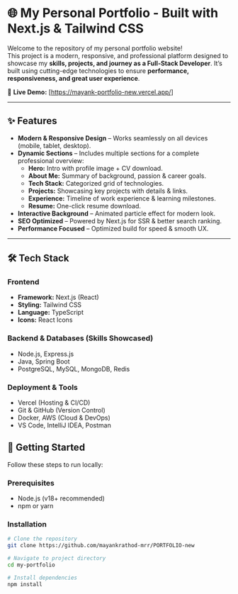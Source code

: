# 🌐 My Personal Portfolio - Built with Next.js & Tailwind CSS

<!-- Optional: Add a screenshot of your portfolio named 'portfolio-screenshot.png' to your /public/images folder -->

Welcome to the repository of my personal portfolio website!  
This project is a modern, responsive, and professional platform designed to showcase my **skills, projects, and journey as a Full-Stack Developer**. It’s built using cutting-edge technologies to ensure **performance, responsiveness, and great user experience**.

🔗 **Live Demo:** [https://mayank-portfolio-new.vercel.app/]

---

## ✨ Features
- **Modern & Responsive Design** – Works seamlessly on all devices (mobile, tablet, desktop).  
- **Dynamic Sections** – Includes multiple sections for a complete professional overview:  
  - **Hero:** Intro with profile image + CV download.  
  - **About Me:** Summary of background, passion & career goals.  
  - **Tech Stack:** Categorized grid of technologies.  
  - **Projects:** Showcasing key projects with details & links.  
  - **Experience:** Timeline of work experience & learning milestones.  
  - **Resume:** One-click resume download.  
- **Interactive Background** – Animated particle effect for modern look.  
- **SEO Optimized** – Powered by Next.js for SSR & better search ranking.  
- **Performance Focused** – Optimized build for speed & smooth UX.  

---

## 🛠️ Tech Stack

### Frontend
- **Framework:** Next.js (React)  
- **Styling:** Tailwind CSS  
- **Language:** TypeScript  
- **Icons:** React Icons  

### Backend & Databases (Skills Showcased)
- Node.js, Express.js  
- Java, Spring Boot  
- PostgreSQL, MySQL, MongoDB, Redis  

### Deployment & Tools
- Vercel (Hosting & CI/CD)  
- Git & GitHub (Version Control)  
- Docker, AWS (Cloud & DevOps)  
- VS Code, IntelliJ IDEA, Postman  

## 🚀 Getting Started

Follow these steps to run locally:

### Prerequisites
- Node.js (v18+ recommended)  
- npm or yarn  

### Installation
```bash
# Clone the repository
git clone https://github.com/mayankrathod-mrr/PORTFOLIO-new

# Navigate to project directory
cd my-portfolio

# Install dependencies
npm install
